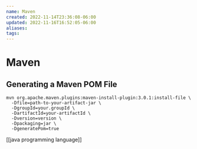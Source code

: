 ```yaml
---
name: Maven
created: 2022-11-14T23:36:08-06:00
updated: 2022-11-16T16:52:05-06:00
aliases: 
tags: 
---
```


# Maven

## Generating a Maven POM File

```shell
mvn org.apache.maven.plugins:maven-install-plugin:3.0.1:install-file \
  -Dfile=path-to-your-artifact-jar \
  -DgroupId=your.groupId \
  -DartifactId=your-artifactId \
  -Dversion=version \
  -Dpackaging=jar \
  -DgeneratePom=true
```


[[java programming language]]